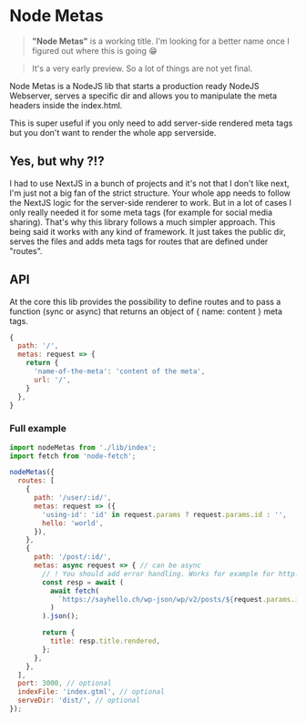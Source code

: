 # Node Metas

> **"Node Metas"** is a working title. I'm looking for a better name once I figured out where this is going 😁

> It's a very early preview. So a lot of things are not yet final.

Node Metas is a NodeJS lib that starts a production ready NodeJS Webserver, serves a specific dir and allows you to manipulate the meta headers inside the index.html.

This is super useful if you only need to add server-side rendered meta tags but you don't want to render the whole app serverside.

## Yes, but why ?!?
I had to use NextJS in a bunch of projects and it's not that I don't like next, I'm just not a big fan of the strict structure. Your whole app needs to follow the NextJS logic for the server-side renderer to work. But in a lot of cases I only really needed it for some meta tags (for example for social media sharing). That's why this library follows a much simpler approach. This being said it works with any kind of framework. It just takes the public dir, serves the files and adds meta tags for routes that are defined under "routes".
## API

At the core this lib provides the possibility to define routes and to pass a function (sync or async) that returns an object of { name: content } meta tags.
```js
{
  path: '/',
  metas: request => {
    return {
      'name-of-the-meta': 'content of the meta',
      url: '/',
    }
  },
}
```

### Full example

```js
import nodeMetas from './lib/index';
import fetch from 'node-fetch';

nodeMetas({
  routes: [
    {
      path: '/user/:id/',
      metas: request => ({
        'using-id': 'id' in request.params ? request.params.id : '',
        hello: 'world',
      }),
    },
    {
      path: '/post/:id/',
      metas: async request => { // can be async
        // ! You should add error handling. Works for example for http://localhost:8080/post/1500/
        const resp = await (
          await fetch(
            `https://sayhello.ch/wp-json/wp/v2/posts/${request.params.id}/`
          )
        ).json();

        return {
          title: resp.title.rendered,
        };
      },
    },
  ],
  port: 3000, // optional
  indexFile: 'index.gtml', // optional
  serveDir: 'dist/', // optional
});
```
    
